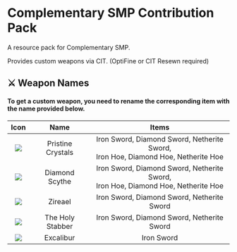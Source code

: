<style>
img{background-color:transparent!important}
</style>

# Complementary SMP Contribution Pack

A resource pack for Complementary SMP.

Provides custom weapons via CIT. (OptiFine or CIT Resewn required)


## ⚔️ Weapon Names

#### To get a custom weapon, you need to rename the corresponding item with the name provided below.

|   Icon   |  Name     |   Items   |
| :--------: | :-------: | :-------: |
| ![](https://cdn.discordapp.com/attachments/1019530921587781632/1043387772054011914/pc.png) | Pristine Crystals | Iron Sword, Diamond Sword, Netherite Sword, <br> Iron Hoe, Diamond Hoe, Netherite Hoe
| ![](https://cdn.discordapp.com/attachments/1019530921587781632/1043387772347621376/scythe.png) | Diamond Scythe | Iron Sword, Diamond Sword, Netherite Sword, <br> Iron Hoe, Diamond Hoe, Netherite Hoe|
| ![](https://cdn.discordapp.com/attachments/1019530921587781632/1043387772632842330/zireael.png) | Zireael | Iron Sword, Diamond Sword, Netherite Sword|
| ![](https://cdn.discordapp.com/attachments/1019530921587781632/1043387771697512518/knife.png) | The Holy Stabber | Iron Sword, Diamond Sword, Netherite Sword|
| ![](https://cdn.discordapp.com/attachments/1019530921587781632/1043387772934815776/excalibur.png) | Excalibur | Iron Sword|